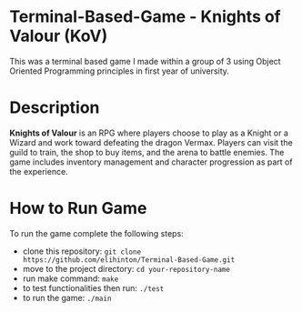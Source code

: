 # Terminal-Based-Game - Knights of Valour (KoV)
This was a terminal based game I made within a group of 3 using Object Oriented Programming principles in first year of university.

# Description
**Knights of Valour** is an RPG where players choose to play as a Knight or a Wizard and work toward defeating the dragon Vermax. Players can visit the guild to train, the shop to buy items, and the arena to battle enemies. The game includes inventory management and character progression as part of the experience.

# How to Run Game
To run the game complete the following steps: <br>
   - clone this repository: `git clone https://github.com/elihinton/Terminal-Based-Game.git`<br>
   - move to the project directory: `cd your-repository-name`<br>
   - run make command: `make`<br>
   - to test functionalities then run: `./test`<br>
   - to run the game: `./main`<br>
